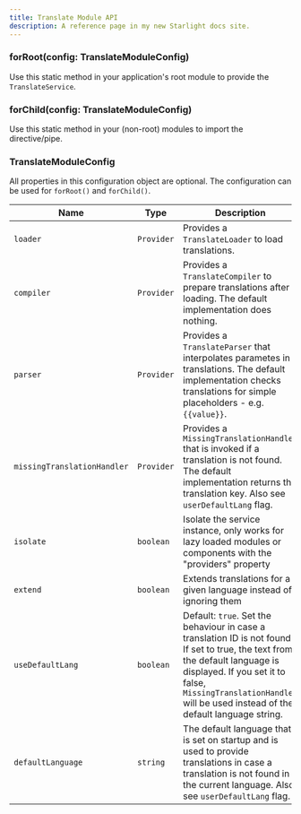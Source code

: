 ```yaml
---
title: Translate Module API
description: A reference page in my new Starlight docs site.
---
```


### forRoot(config: TranslateModuleConfig)

Use this static method in your application's root module to provide the `TranslateService`.


### forChild(config: TranslateModuleConfig)

Use this static method in your (non-root) modules to import the directive/pipe.

### TranslateModuleConfig

All properties in this configuration object are optional. The configuration can be used for `forRoot()` and `forChild()`.


| Name | Type | Description |
|---|---|---|
| `loader` | `Provider` | Provides a `TranslateLoader` to load translations. |
| `compiler` | `Provider` | Provides a `TranslateCompiler` to prepare translations after loading. The default implementation does nothing.  |
| `parser` | `Provider` | Provides a `TranslateParser` that interpolates parametes in translations. The default implementation checks translations for simple placeholders - e.g. `{{value}}`. |
| `missingTranslationHandler` | `Provider` | Provides a `MissingTranslationHandler` that is invoked if a translation is not found. The default implementation returns the translation key. Also see `userDefaultLang` flag. |
| `isolate` | `boolean` | Isolate the service instance, only works for lazy loaded modules or components with the "providers" property |
| `extend` | `boolean` | Extends translations for a given language instead of ignoring them |
| `useDefaultLang` | `boolean` | Default: `true`. Set the behaviour in case a translation ID is not found. If set to true, the text from the default language is displayed.  If you set it to false, `MissingTranslationHandler` will be used instead of the default language string. |
| `defaultLanguage` | `string` | The default language that is set on startup and is used to provide translations in case a translation is not found in the current language. Also see `userDefaultLang` flag. |
